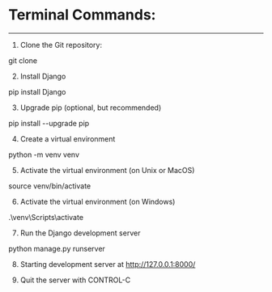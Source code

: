 # Terminal Commands:

-----------------------------

1. Clone the Git repository:
   
git clone <url>

2. Install Django
   
pip install Django

3. Upgrade pip (optional, but recommended)
   
pip install --upgrade pip

4. Create a virtual environment
   
python -m venv venv

5. Activate the virtual environment (on Unix or MacOS)
   
source venv/bin/activate

6. Activate the virtual environment (on Windows)
   
.\venv\Scripts\activate

7. Run the Django development server
   
python manage.py runserver

8. Starting development server at http://127.0.0.1:8000/

9. Quit the server with CONTROL-C


